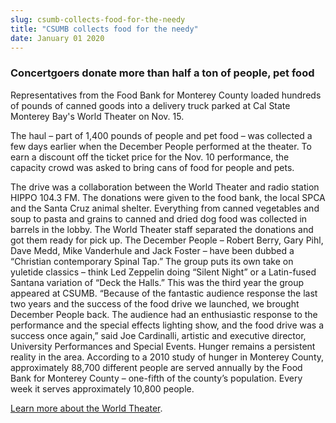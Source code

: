 ```yaml
---
slug: csumb-collects-food-for-the-needy
title: "CSUMB collects food for the needy"
date: January 01 2020
---
```


<h3>Concertgoers donate more than half a ton of people, pet food</h3><p>Representatives from the Food Bank for Monterey County loaded hundreds of pounds of canned goods into a delivery truck parked at Cal State Monterey Bay's World Theater on Nov. 15.
</p><p>The haul – part of 1,400 pounds of people and pet food – was collected a few days earlier when the December People performed at the theater. To earn a discount off the ticket price for the Nov. 10 performance, the capacity crowd was asked to bring cans of food for people and pets.
</p><p>The drive was a collaboration between the World Theater and radio station HIPPO 104.3 FM. The donations were given to the food bank, the local SPCA and the Santa Cruz animal shelter. Everything from canned vegetables and soup to pasta and grains to canned and dried dog food was collected in barrels in the lobby. The World Theater staff separated the donations and got them ready for pick up. The December People – Robert Berry, Gary Pihl, Dave Medd, Mike Vanderhule and Jack Foster – have been dubbed a “Christian contemporary Spinal Tap.” The group puts its own take on yuletide classics – think Led Zeppelin doing “Silent Night” or a Latin-fused Santana variation of “Deck the Halls.” This was the third year the group appeared at CSUMB. “Because of the fantastic audience response the last two years and the success of the food drive we launched, we brought December People back. The audience had an enthusiastic response to the performance and the special effects lighting show, and the food drive was a success once again,” said Joe Cardinalli, artistic and executive director, University Performances and Special Events. Hunger remains a persistent reality in the area. According to a 2010 study of hunger in Monterey County, approximately 88,700 different people are served annually by the Food Bank for Monterey County – one-fifth of the county’s population. Every week it serves approximately 10,800 people.
</p><p><a href="http://csumb.edu/worldtheater">Learn more about the World Theater</a>.
</p>

